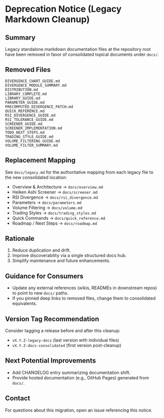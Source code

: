 # Deprecation Notice (Legacy Markdown Cleanup)

## Summary
Legacy standalone markdown documentation files at the repository root have been removed in favor of consolidated topical documents under `docs/`.

## Removed Files
```
DIVERGENCE_CHART_GUIDE.md
DIVERGENCE_MODULE_SUMMARY.md
DISTRIBUTION.md
LIBRARY_COMPLETE.md
LIBRARY_GUIDE.md
PARAMETER_GUIDE.md
PRECOMPUTED_DIVERGENCE_PATCH.md
QUICK_REFERENCE.md
RSI_DIVERGENCE_GUIDE.md
RSI_TOLERANCE_GUIDE.md
SCREENER_GUIDE.md
SCREENER_IMPLEMENTATION.md
TODO_NEXT_STEPS.md
TRADING_STYLE_GUIDE.md
VOLUME_FILTERING_GUIDE.md
VOLUME_FILTER_SUMMARY.md
```

## Replacement Mapping
See `docs/legacy.md` for the authoritative mapping from each legacy file to the new consolidated location:
- Overview & Architecture → `docs/overview.md`
- Heiken Ashi Screener → `docs/screener.md`
- RSI Divergence → `docs/rsi_divergence.md`
- Parameters → `docs/parameters.md`
- Volume Filtering → `docs/volume.md`
- Trading Styles → `docs/trading_styles.md`
- Quick Commands → `docs/quick_reference.md`
- Roadmap / Next Steps → `docs/roadmap.md`

## Rationale
1. Reduce duplication and drift.
2. Improve discoverability via a single structured docs hub.
3. Simplify maintenance and future enhancements.

## Guidance for Consumers
- Update any external references (wikis, READMEs in downstream repos) to point to new `docs/` paths.
- If you pinned deep links to removed files, change them to consolidated equivalents.

## Version Tag Recommendation
Consider tagging a release before and after this cleanup:
- `vX.Y.Z-legacy-docs` (last version with individual files)
- `vX.Y.Z-docs-consolidated` (first version post-cleanup)

## Next Potential Improvements
- Add CHANGELOG entry summarizing documentation shift.
- Provide hosted documentation (e.g., GitHub Pages) generated from `docs/`.

## Contact
For questions about this migration, open an issue referencing this notice.
